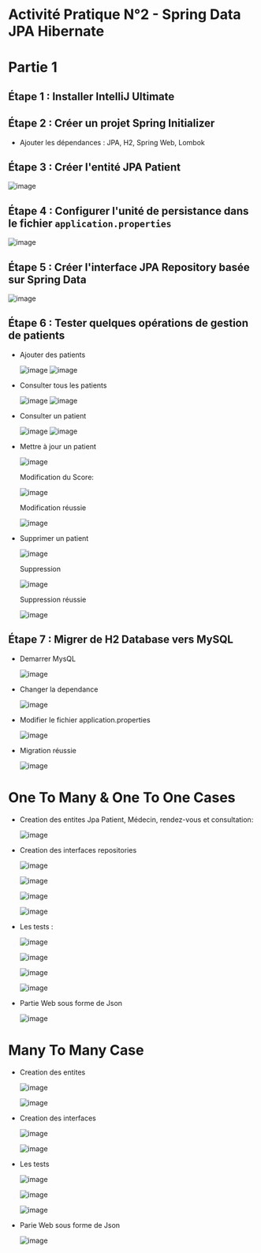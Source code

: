 # Activité Pratique N°2 - Spring Data JPA Hibernate

# Partie 1

## Étape 1 : Installer IntelliJ Ultimate

## Étape 2 : Créer un projet Spring Initializer
- Ajouter les dépendances : JPA, H2, Spring Web, Lombok

## Étape 3 : Créer l'entité JPA Patient

![image](https://github.com/ducloser90/TP2-SD/assets/167253342/60cc9ee3-e3ba-44e0-bf54-369a60bbf784)

## Étape 4 : Configurer l'unité de persistance dans le fichier `application.properties`

![image](https://github.com/ducloser90/TP2-SD/assets/167253342/830b337e-4f3f-4ba3-a80d-0cd7e29c6ef2)

## Étape 5 : Créer l'interface JPA Repository basée sur Spring Data

![image](https://github.com/ducloser90/TP2-SD/assets/167253342/bfc035fd-c820-4ab1-9602-494dcfce2f12)

## Étape 6 : Tester quelques opérations de gestion de patients
- Ajouter des patients
  
  ![image](https://github.com/ducloser90/TP2-SD/assets/167253342/86d4b983-dbb0-4f1e-8c95-21a3aaee2956)
  ![image](https://github.com/ducloser90/TP2-SD/assets/167253342/be641321-13d3-47d5-9ca3-60b2e90ea8de)

- Consulter tous les patients
  
  ![image](https://github.com/ducloser90/TP2-SD/assets/167253342/338970c3-9d9d-43dd-bfae-d0cc00f865aa)
  ![image](https://github.com/ducloser90/TP2-SD/assets/167253342/6278ad51-5aeb-4892-b251-23e313d9131b)

- Consulter un patient
  
  ![image](https://github.com/ducloser90/TP2-SD/assets/167253342/fb405762-1225-4e63-8475-bcc9a2175ee9)
  ![image](https://github.com/ducloser90/TP2-SD/assets/167253342/59d9195a-539f-4ca1-863e-6865ada6370f)

- Mettre à jour un patient
  
  ![image](https://github.com/ducloser90/TP2-SD/assets/167253342/5371b3af-b458-4522-a7a9-591a72495cd0)
  
  Modification du Score:
  
  ![image](https://github.com/ducloser90/TP2-SD/assets/167253342/8816077a-c3fb-4629-8d79-bfcad4fe0abc)

  Modification réussie
  
  ![image](https://github.com/ducloser90/TP2-SD/assets/167253342/9c4c3e1a-1d4a-45ca-867a-9e851ecc83bc)

- Supprimer un patient

  ![image](https://github.com/ducloser90/TP2-SD/assets/167253342/9c4c3e1a-1d4a-45ca-867a-9e851ecc83bc)

  Suppression

  ![image](https://github.com/ducloser90/TP2-SD/assets/167253342/179c8b9c-bb07-4893-8bec-8ae081b2256d)

  Suppression réussie

  ![image](https://github.com/ducloser90/TP2-SD/assets/167253342/0450138e-7621-4891-8b9b-18c6e8ad67e5)


## Étape 7 : Migrer de H2 Database vers MySQL

- Demarrer MysQL

  ![image](https://github.com/ducloser90/TP2-SD/assets/167253342/79a3d433-37ad-4fa5-b86b-e36fccc70023)

- Changer la dependance

  ![image](https://github.com/ducloser90/TP2-SD/assets/167253342/82f958ff-99df-453b-90c9-537aec75bdf3)

- Modifier le fichier application.properties

  ![image](https://github.com/ducloser90/TP2-SD/assets/167253342/380fe0b9-817f-473c-97b3-73daa6b0eb78)

- Migration réussie

  ![image](https://github.com/ducloser90/TP2-SD/assets/167253342/baccaa5e-40ea-4d60-b2fd-40615d4b50d3)

# One To Many & One To One Cases

- Creation des entites Jpa Patient, Médecin, rendez-vous et consultation:

  ![image](https://github.com/ducloser90/TP2-SD/assets/167253342/d8aa89ba-29ab-4fb1-ad55-78728dd6cef5)

- Creation des interfaces repositories

  ![image](https://github.com/ducloser90/TP2-SD/assets/167253342/29277122-91f0-40af-8bc8-1e7d296bf582)

  ![image](https://github.com/ducloser90/TP2-SD/assets/167253342/bfc642ac-8401-4e23-8f0c-4c3677d57e38)

  ![image](https://github.com/ducloser90/TP2-SD/assets/167253342/7d708e06-3d29-426d-83f8-6ec7e17d1ec0)

  ![image](https://github.com/ducloser90/TP2-SD/assets/167253342/3adc8dc9-a720-4d98-981a-42f0cae99cf1)

- Les tests :

  ![image](https://github.com/ducloser90/TP2-SD/assets/167253342/87199f98-d255-4c43-8ef2-16a8e5aa5aef)

  ![image](https://github.com/ducloser90/TP2-SD/assets/167253342/3dab7b4c-a0fe-45fa-99b3-45be9b8c56b7)

  ![image](https://github.com/ducloser90/TP2-SD/assets/167253342/20a7a9f2-32ab-4e3a-bb6b-179a095ba12a)

  ![image](https://github.com/ducloser90/TP2-SD/assets/167253342/5b155eec-b0bd-4e5e-a0e6-2b08b93e1908)

- Partie Web sous forme de Json

  ![image](https://github.com/ducloser90/TP2-SD/assets/167253342/3747ff8f-45cc-404a-9579-4356bb19bb02)

# Many To Many Case

- Creation des entites

  ![image](https://github.com/ducloser90/TP2-SD/assets/167253342/b23c6ff5-7dc0-4c76-9c22-52fdeff1b216)

  ![image](https://github.com/ducloser90/TP2-SD/assets/167253342/4bd75114-e3b5-4dca-bb41-154cf0156ba0)

- Creation des interfaces

  ![image](https://github.com/ducloser90/TP2-SD/assets/167253342/1a1c2109-b650-478d-a5f6-6f95973924f9)

  ![image](https://github.com/ducloser90/TP2-SD/assets/167253342/2ab48bc3-9296-42b3-995f-96b738397649)

- Les tests

  ![image](https://github.com/ducloser90/TP2-SD/assets/167253342/a384b6c3-72c2-469d-a83c-2c2b2c25079d)

  ![image](https://github.com/ducloser90/TP2-SD/assets/167253342/0161e797-6fc3-4e63-8a02-a032ee25dd36)

  ![image](https://github.com/ducloser90/TP2-SD/assets/167253342/13d2fb8b-5d01-4feb-a8a5-dd7e1f917994)

- Parie Web sous forme de Json

  ![image](https://github.com/ducloser90/TP2-SD/assets/167253342/969de690-f6a2-45c3-b9f1-d90f72a606fc)



















  




